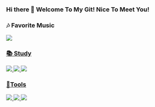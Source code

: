 ### Hi there 👋 Welcome To My Git! Nice To Meet You!

### 🎶 Favorite Music
<a href="https://www.youtube.com/watch?v=lbSOLBMUvIE&ab_channel=MichaelBubl%C3%A9" target="_blank"> <img src="https://img.shields.io/badge/Youtube-FF0000?style=flat-square&logo=YouTube Music&logoColor=white"/> 

### 📚 Study
<img src="https://img.shields.io/badge/Android-3DDC84?style=flat-square&logo=Android&logoColor=white"/> <img src="https://img.shields.io/badge/C-A8B9CC?style=flat-square&logo=C&logoColor=white"/> <img src="https://img.shields.io/badge/Python-3776AB?style=flat-square&logo=Python&logoColor=white"/>

### 📏Tools
<img src="https://img.shields.io/badge/Visual Studio-5C2D91?style=flat-square&logo=Visual Studio&logoColor=white"/> <img src="https://img.shields.io/badge/Google Colab-F9AB00?style=flat-square&logo=Google Colab&logoColor=white"/> <img src="https://img.shields.io/badge/Eclipse IDE-2C2255?style=flat-square&logo=Eclipse IDE&logoColor=white"/>
